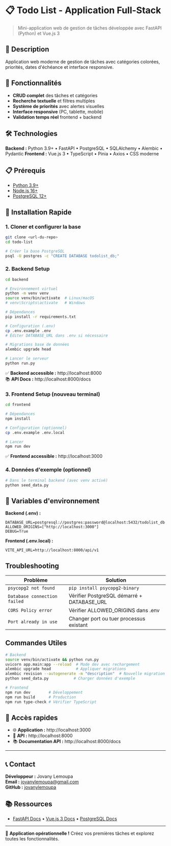 # 📋 Todo List - Application Full-Stack

> Mini-application web de gestion de tâches développée avec FastAPI (Python) et Vue.js 3

## 📖 Description

Application web moderne de gestion de tâches avec catégories colorées, priorités, dates d'échéance et interface responsive.

## 🎯 Fonctionnalités

- **CRUD complet** des tâches et catégories
- **Recherche textuelle** et filtres multiples
- **Système de priorités** avec alertes visuelles
- **Interface responsive** (PC, tablette, mobile)
- **Validation temps réel** frontend + backend

## 🛠️ Technologies

**Backend :** Python 3.9+ • FastAPI • PostgreSQL • SQLAlchemy • Alembic • Pydantic
**Frontend :** Vue.js 3 • TypeScript • Pinia • Axios • CSS moderne

## 📋 Prérequis

- [Python 3.9+](https://www.python.org/downloads/)
- [Node.js 16+](https://nodejs.org/)
- [PostgreSQL 12+](https://www.postgresql.org/download/)

## 🚀 Installation Rapide

### 1. Cloner et configurer la base

```bash
git clone <url-du-repo>
cd todo-list

# Créer la base PostgreSQL
psql -U postgres -c "CREATE DATABASE todolist_db;"
```

### 2. Backend Setup

```bash
cd backend

# Environnement virtuel
python -m venv venv
source venv/bin/activate  # Linux/macOS
# venv\Scripts\activate   # Windows

# Dépendances
pip install -r requirements.txt

# Configuration (.env)
cp .env.example .env
# Éditer DATABASE_URL dans .env si nécessaire

# Migrations base de données
alembic upgrade head

# Lancer le serveur
python run.py
```

✅ **Backend accessible :** http://localhost:8000  
📚 **API Docs :** http://localhost:8000/docs

### 3. Frontend Setup (nouveau terminal)

```bash
cd frontend

# Dépendances
npm install

# Configuration (optionnel)
cp .env.example .env.local

# Lancer
npm run dev
```

✅ **Frontend accessible :** http://localhost:3000

### 4. Données d'exemple (optionnel)

```bash
# Dans le terminal backend (avec venv activé)
python seed_data.py
```

## 🔧 Variables d'environnement

**Backend (.env) :**

```env
DATABASE_URL=postgresql://postgres:password@localhost:5432/todolist_db
ALLOWED_ORIGINS=["http://localhost:3000"]
DEBUG=True
```

**Frontend (.env.local) :**

```env
VITE_API_URL=http://localhost:8000/api/v1
```

## Troubleshooting

| Problème                     | Solution                                   |
| ---------------------------- | ------------------------------------------ |
| `psycopg2 not found`         | `pip install psycopg2-binary`              |
| `Database connection failed` | Vérifier PostgreSQL démarré + DATABASE_URL |
| `CORS Policy error`          | Vérifier ALLOWED_ORIGINS dans .env         |
| `Port already in use`        | Changer port ou tuer processus existant    |

## Commandes Utiles

```bash
# Backend
source venv/bin/activate && python run.py
uvicorn app.main:app --reload  # Mode dev avec rechargement
alembic upgrade head           # Appliquer migrations
alembic revision --autogenerate -m "description"  # Nouvelle migration
python seed_data.py           # Charger données d'exemple

# Frontend
npm run dev        # Développement
npm run build      # Production
npm run type-check # Vérifier TypeScript
```

## 🎯 Accès rapides

- 🌐 **Application :** http://localhost:3000
- 🔧 **API :** http://localhost:8000
- 📚 **Documentation API :** http://localhost:8000/docs

---

## 📞 Contact

**Développeur :** Jovany Lemoupa  
**Email :** jovanylemoupa@gmail.com  
**GitHub :** [jovanylemoupa](https://github.com/jovanylemoupa)

## 📚 Ressources

- [FastAPI Docs](https://fastapi.tiangolo.com/) • [Vue.js 3 Docs](https://vuejs.org/) • [PostgreSQL Docs](https://www.postgresql.org/docs/)

---

🎉 **Application opérationnelle !** Créez vos premières tâches et explorez toutes les fonctionnalités.
